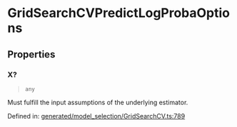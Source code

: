 # GridSearchCVPredictLogProbaOptions

## Properties

### X?

> `any`

Must fulfill the input assumptions of the underlying estimator.

Defined in:  [generated/model\_selection/GridSearchCV.ts:789](https://github.com/transitive-bullshit/scikit-learn-ts/blob/b59c1ff/packages/sklearn/src/generated/model_selection/GridSearchCV.ts#L789)
